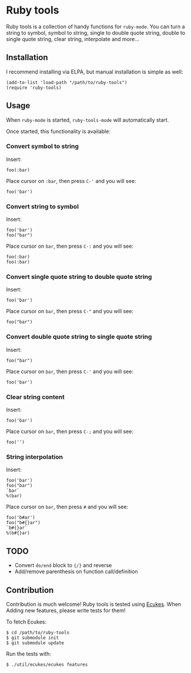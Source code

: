 # Ruby tools
Ruby tools is a collection of handy functions for `ruby-mode`. You can
turn a string to symbol, symbol to string, single to double quote
string, double to single quote string, clear string, interpolate and more...

## Installation
I recommend installing via ELPA, but manual installation is simple as well:

    (add-to-list 'load-path "/path/to/ruby-tools")
    (require 'ruby-tools)

## Usage
When `ruby-mode` is started, `ruby-tools-mode` will automatically start.

Once started, this functionality is available:

### Convert symbol to string

Insert:

    foo(:bar)

Place cursor on `:bar`, then press `C-'` and you will see:

    foo('bar')

### Convert string to symbol

Insert:

    foo('bar')
    foo("bar")

Place cursor on `bar`, then press `C-:` and you will see:

    foo(:bar)
    foo(:bar)

### Convert single quote string to double quote string

Insert:

    foo('bar')

Place cursor on `bar`, then press `C-"` and you will see:

    foo("bar")

### Convert double quote string to single quote string

Insert:

    foo("bar")

Place cursor on `bar`, then press `C-'` and you will see:

    foo('bar')

### Clear string content

Insert:

    foo('bar')

Place cursor on `bar`, then press `C-;` and you will see:

    foo('')

### String interpolation

Insert:

    foo('bar')
    foo("bar")
    `bar`
    %(bar)

Place cursor on `bar`, then press `#` and you will see:

    foo('b#ar')
    foo("b#{}ar")
    `b#{}ar`
    %(b#{}ar)

## TODO

* Convert `do/end` block to `{/}` and reverse
* Add/remove parenthesis on function call/definition

## Contribution
Contribution is much welcome! Ruby tools is tested using
[Ecukes](http://ecukes.info). When Adding new features, please write
tests for them!

To fetch Ecukes:

    $ cd /path/to/ruby-tools
    $ git submodule init
    $ git submodule update

Run the tests with:

    $ ./util/ecukes/ecukes features
